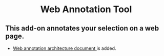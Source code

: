 
<h1 align="center"> Web Annotation Tool </h1>

<h2> This add-on annotates your selection on a web page. </h2>
<ul>

<li> <a href='Files/web_annotation_architecture.doc'> Web annotation architecture document </a> is added. </li>

</ul>
